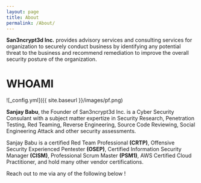 ```yaml
---
layout: page
title: About
permalink: /About/
---
```



**San3ncrypt3d Inc.** provides advisory services and consulting services for organization to securely conduct business by identifying any potential threat to the business and recommend remediation to improve the overall security posture of the organization.  



# WHOAMI

![_config.yml]({{ site.baseurl }}/images/pf.png)



**Sanjay Babu**, the Founder of San3ncrypt3d Inc. is a Cyber Security Consulant with a subject matter expertize in Security Research, Penetration Testing, Red Teaming, Reverse Engineering, Source Code Reviewing, Social Engineering Attack and other security assessments.

Sanjay Babu is a certified Red Team Professional **(CRTP)**, Offensive Security Experienced Pentester **(OSEP)**, Certified Information Security Manager **(CISM)**, Professional Scrum Master **(PSM1)**, AWS Certified Cloud Practitioner, and hold many other vendor certifications.




Reach out to me via any of the following below !

